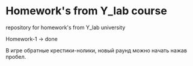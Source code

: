 # Homework's from Y_lab course

repository for homework's from Y_lab university

Homework-1 -> done

В игре обратные крестики-нолики, новый раунд можно начать нажав пробел.


